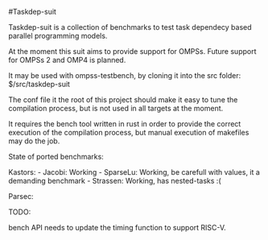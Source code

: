 #Taskdep-suit

Taskdep-suit is a collection of benchmarks to test task dependecy based parallel programming models.

At the moment this suit aims to provide support for OMPSs.
Future support for OMPSs 2 and OMP4 is planned.

It may be used with ompss-testbench, by cloning it into the src folder: $/src/taskdep-suit

The conf file it the root of this project should make it easy to tune the compilation process, but is not used in all targets at the moment.

It requires the bench tool written in rust in order to provide the correct execution of the compilation process, but manual execution of makefiles may do the job.

State of ported benchmarks:

Kastors:
    - Jacobi:
        Working
    - SparseLu:
        Working, be carefull with values, it a demanding benchmark
    - Strassen:
        Working, has nested-tasks :(

Parsec:


TODO:

bench API needs to update the timing function to support RISC-V.